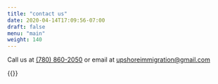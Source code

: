 ```yaml
---
title: "contact us"
date: 2020-04-14T17:09:56-07:00
draft: false
menu: "main"
weight: 140
---
```


Call us at [(780) 860-2050](tel:+1-780-860-2050) or email at upshoreimmigration@gmail.com  

{{<contact>}}